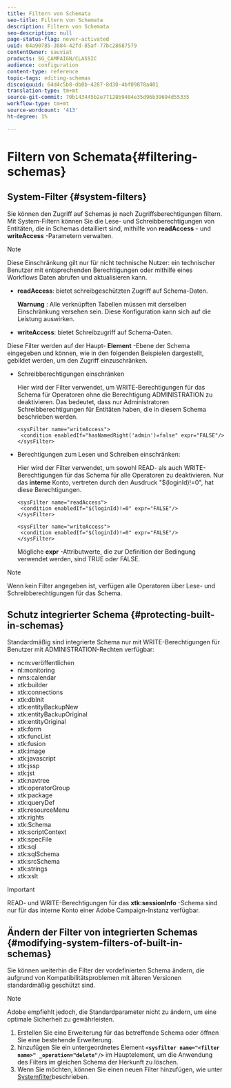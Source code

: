 ```yaml
---
title: Filtern von Schemata
seo-title: Filtern von Schemata
description: Filtern von Schemata
seo-description: null
page-status-flag: never-activated
uuid: 04a90785-3084-42fd-85af-77bc28687579
contentOwner: sauviat
products: SG_CAMPAIGN/CLASSIC
audience: configuration
content-type: reference
topic-tags: editing-schemas
discoiquuid: 64d4c5b8-db0b-4287-8d30-4bf09878a401
translation-type: tm+mt
source-git-commit: 70b143445b2e77128b9404e35d96b39694d55335
workflow-type: tm+mt
source-wordcount: '413'
ht-degree: 1%

---
```



# Filtern von Schemata{#filtering-schemas}

## System-Filter {#system-filters}

Sie können den Zugriff auf Schemas je nach Zugriffsberechtigungen filtern. Mit System-Filtern können Sie die Lese- und Schreibberechtigungen von Entitäten, die in Schemas detailliert sind, mithilfe von **readAccess** - und **writeAccess** -Parametern verwalten.

>[!NOTE]
>
>Diese Einschränkung gilt nur für nicht technische Nutzer: ein technischer Benutzer mit entsprechenden Berechtigungen oder mithilfe eines Workflows Daten abrufen und aktualisieren kann.

* **readAccess**: bietet schreibgeschützten Zugriff auf Schema-Daten.

   **Warnung** : Alle verknüpften Tabellen müssen mit derselben Einschränkung versehen sein. Diese Konfiguration kann sich auf die Leistung auswirken.

* **writeAccess**: bietet Schreibzugriff auf Schema-Daten.

Diese Filter werden auf der Haupt- **Element** -Ebene der Schema eingegeben und können, wie in den folgenden Beispielen dargestellt, gebildet werden, um den Zugriff einzuschränken.

* Schreibberechtigungen einschränken

   Hier wird der Filter verwendet, um WRITE-Berechtigungen für das Schema für Operatoren ohne die Berechtigung ADMINISTRATION zu deaktivieren. Das bedeutet, dass nur Administratoren Schreibberechtigungen für Entitäten haben, die in diesem Schema beschrieben werden.

   ```
   <sysFilter name="writeAccess">      
    <condition enabledIf="hasNamedRight('admin')=false" expr="FALSE"/>    
   </sysFilter>
   ```

* Berechtigungen zum Lesen und Schreiben einschränken:

   Hier wird der Filter verwendet, um sowohl READ- als auch WRITE-Berechtigungen für das Schema für alle Operatoren zu deaktivieren. Nur das **interne** Konto, vertreten durch den Ausdruck &quot;$(loginId)!=0&quot;, hat diese Berechtigungen.

   ```
   <sysFilter name="readAccess"> 
    <condition enabledIf="$(loginId)!=0" expr="FALSE"/>
   </sysFilter>
   
   <sysFilter name="writeAccess">  
    <condition enabledIf="$(loginId)!=0" expr="FALSE"/>
   </sysFilter>
   ```

   Mögliche **expr** -Attributwerte, die zur Definition der Bedingung verwendet werden, sind TRUE oder FALSE.

>[!NOTE]
>
>Wenn kein Filter angegeben ist, verfügen alle Operatoren über Lese- und Schreibberechtigungen für das Schema.

## Schutz integrierter Schema {#protecting-built-in-schemas}

Standardmäßig sind integrierte Schema nur mit WRITE-Berechtigungen für Benutzer mit ADMINISTRATION-Rechten verfügbar:

* ncm:veröffentlichen
* nl:monitoring
* nms:calendar
* xtk:builder
* xtk:connections
* xtk:dbInit
* xtk:entityBackupNew
* xtk:entityBackupOriginal
* xtk:entityOriginal
* xtk:form
* xtk:funcList
* xtk:fusion
* xtk:image
* xtk:javascript
* xtk:jssp
* xtk:jst
* xtk:navtree
* xtk:operatorGroup
* xtk:package
* xtk:queryDef
* xtk:resourceMenu
* xtk:rights
* xtk:Schema
* xtk:scriptContext
* xtk:specFile
* xtk:sql
* xtk:sqlSchema
* xtk:srcSchema
* xtk:strings
* xtk:xslt

>[!IMPORTANT]
>
>READ- und WRITE-Berechtigungen für das **xtk:sessionInfo** -Schema sind nur für das interne Konto einer Adobe Campaign-Instanz verfügbar.

## Ändern der Filter von integrierten Schemas {#modifying-system-filters-of-built-in-schemas}

Sie können weiterhin die Filter der vordefinierten Schema ändern, die aufgrund von Kompatibilitätsproblemen mit älteren Versionen standardmäßig geschützt sind.

>[!NOTE]
>
>Adobe empfiehlt jedoch, die Standardparameter nicht zu ändern, um eine optimale Sicherheit zu gewährleisten.

1. Erstellen Sie eine Erweiterung für das betreffende Schema oder öffnen Sie eine bestehende Erweiterung.
1. hinzufügen Sie ein untergeordnetes Element **`<sysfilter name="<filter name>" _operation="delete"/>`** im Hauptelement, um die Anwendung des Filters im gleichen Schema der Herkunft zu löschen.
1. Wenn Sie möchten, können Sie einen neuen Filter hinzufügen, wie unter [Systemfilter](#system-filters)beschrieben.

